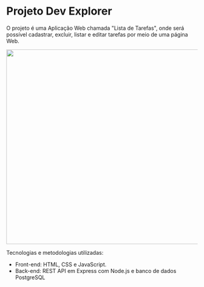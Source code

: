 # Projeto Dev Explorer
O projeto é uma Aplicação Web chamada "Lista de Tarefas", onde será possível cadastrar, excluir, listar e editar tarefas por meio de uma página Web.

<image width="512px" src="https://github.com/trilhacoder/devexplorer/blob/master/previa.png">

<!-- Prévia Online: https://trilhafront.com.br/devexplorer/video-08 -->

Tecnologias e metodologias utilizadas:
- Front-end: HTML, CSS e JavaScript.
- Back-end: REST API em Express com Node.js e banco de dados PostgreSQL
